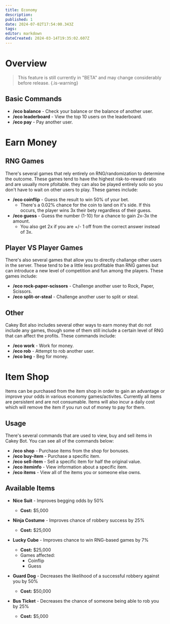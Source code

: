 ```yaml
---
title: Economy
description: 
published: 1
date: 2024-07-02T17:54:00.343Z
tags: 
editor: markdown
dateCreated: 2024-03-14T19:35:02.607Z
---
```


# Overview
> This feature is still currently in "BETA" and may change considerably before release.
{.is-warning}
## Basic Commands
* **/eco balance** - Check your balance or the balance of another user.
* **/eco leaderboard** - View the top 10 users on the leaderboard.
* **/eco pay** - Pay another user.

# Earn Money
## RNG Games
There's several games that rely entirely on RNG/randomization to determine the outcome. These games tend to have the highest risk-to-reward ratio and are usually more pfoitable. they can also be played entirely solo so you don't have to wait on other users to play. These games include:
* **/eco coinflip** - Guess the result to win 50% of your bet.
  * There's a 0.02% chance for the coin to land on it's side. If this occurs, the player wins 3x their bety regardless of their guess.
* **/eco guess** - Guess the number (1-10) for a chance to gain 2x-3x the amount.
  * You also get 2x if you are +/- 1 off from the correct answer instead of 3x.

## Player VS Player Games
There's also several games that allow you to directly challange other users in the server. These tend to be a little less profitable than RNG games but can introduce a new level of competition and fun among the players. These games include:
* **/eco rock-paper-scissors** - Challenge another user to Rock, Paper, Scissors.
* **/eco split-or-steal** - Challenge another user to split or steal.

## Other
Cakey Bot also includes several other ways to earn money that do not include any games, though some of them still include a certain level of RNG that can affect the profits. These commands include:
* **/eco work** - Work for money.
* **/eco rob** - Attempt to rob another user.
* **/eco beg** - Beg for money.

# Item Shop
Items can be purchased from the item shop in order to gain an advantage or improve your odds in various economy games/activites. Currently all items are persistent and are not consumable. Items will also incur a daily cost which will remove the item if you run out of money to pay for them.
## Usage
There's several commands that are used to view, buy and sell items in Cakey Bot. You can see all of the commands below:
* **/eco shop** - Purchase items from the shop for bonuses. 
* **/eco buy-item** - Purchase a specific item.
* **/eco sell-item** - Sell a specific item for half the original value.
* **/eco iteminfo** - View information about a specific item.
* **/eco items** - View all of the items you or someone else owns.

## Available Items
* **Nice Suit** - Improves begging odds by 50%
  * **Cost:** $5,000

* **Ninja Costume** - Improves chance of robbery success by 25%
  * **Cost:** $25,000

* **Lucky Cube** - Improves chance to win RNG-based games by 7%
  * **Cost:** $25,000
  * Games affected:
    * Coinflip
    * Guess

* **Guard Dog** - Decreases the likelihood of a successful robbery against you by 50%
  * **Cost:** $50,000

* **Bus Ticket** - Decreases the chance of someone being able to rob you by 25%
  * **Cost:** $5,000